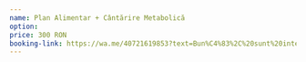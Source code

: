 ```yaml
---
name: Plan Alimentar + Cântărire Metabolică
option:
price: 300 RON
booking-link: https://wa.me/40721619853?text=Bun%C4%83%2C%20sunt%20interesat%C4%83%20de%20medical%20procedura%20%22Plan%20Alimentar%20%2B%20C%C3%A2nt%C4%83rire%20Metabolic%C4%83%20300%20RON%22
---
```

